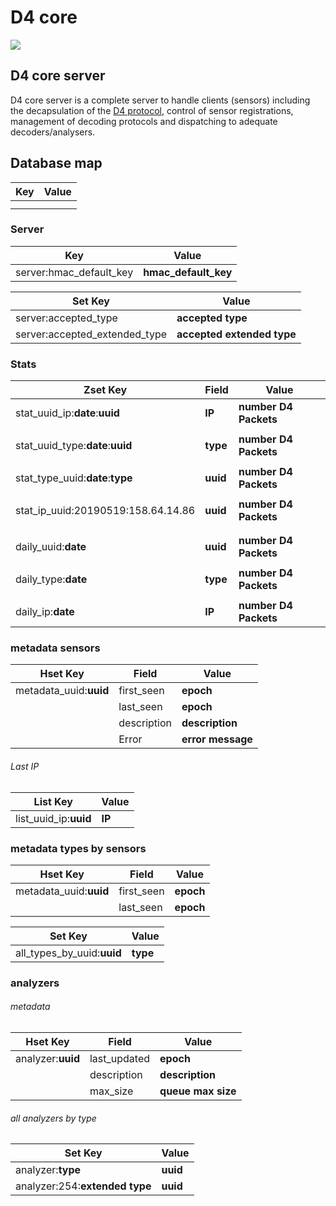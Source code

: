 # D4 core

![](https://www.d4-project.org/assets/images/logo.png)

## D4 core server

D4 core server is a complete server to handle clients (sensors) including the decapsulation of the [D4 protocol](https://github.com/D4-project/architecture/tree/master/format), control of
sensor registrations, management of decoding protocols and dispatching to adequate decoders/analysers.

## Database map

| Key | Value |
| --- | --- |
|  |  |
|  |  |  |

### Server
| Key | Value |
| --- | --- |
| server:hmac_default_key | **hmac_default_key** |

| Set Key | Value |
| --- | --- |
| server:accepted_type          | **accepted type** |
| server:accepted_extended_type | **accepted extended type** |



### Stats
| Zset Key | Field | Value |
| --- | --- | --- |
| stat_uuid_ip:**date**:**uuid**  | **IP** | **number D4 Packets** |
|  |  |  |
| stat_uuid_type:**date**:**uuid** | **type** | **number D4 Packets** |
|  |  |  |
| stat_type_uuid:**date**:**type** | **uuid** | **number D4 Packets** |
|  |  |  |
| stat_ip_uuid:20190519:158.64.14.86 | **uuid** | **number D4 Packets** |
|  |  |  |
|  |  |  |
| daily_uuid:**date** | **uuid** | **number D4 Packets** |
|  |  |  |
| daily_type:**date** | **type** | **number D4 Packets** |
|  |  |  |
| daily_ip:**date** | **IP** | **number D4 Packets** |

### metadata sensors
| Hset Key | Field | Value |
| --- | --- | --- |
| metadata_uuid:**uuid** | first_seen  | **epoch**         |
|                        | last_seen   | **epoch**         |
|                        | description | **description**   |
|                        | Error       | **error message** |

###### Last IP
| List Key | Value |
| --- | --- |
| list_uuid_ip:**uuid** | **IP** |

### metadata types by sensors
| Hset Key | Field | Value |
| --- | --- | --- |
| metadata_uuid:**uuid** | first_seen | **epoch** |
|                        | last_seen  | **epoch** |

| Set Key | Value |
| --- | --- |
| all_types_by_uuid:**uuid** | **type** |

### analyzers
###### metadata
| Hset Key | Field | Value |
| --- | --- | --- |
| analyzer:**uuid** | last_updated | **epoch** |
|                   | description  | **description** |
|                   | max_size     | **queue max size** |

###### all analyzers by type
| Set Key | Value |
| --- | --- |
| analyzer:**type**              | **uuid** |
| analyzer:254:**extended type** | **uuid** |
